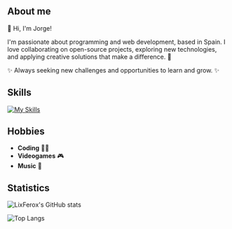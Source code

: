 ## About me

👋 Hi, I'm Jorge!

I'm passionate about programming and web development, based in Spain. I love collaborating on open-source projects, exploring new technologies, and applying creative solutions that make a difference. 🚀

✨ Always seeking new challenges and opportunities to learn and grow. ✨

## Skills

[![My Skills](https://skillicons.dev/icons?i=js,ts,html,css,astro,svelte,tailwind,java,kotlin,mysql,sqlite,nginx,docker,linux,git,github,githubactions,ps,ae,figma&perline=10)](https://skillicons.dev)

## Hobbies

- **Coding** 🧑‍💻
- **Videogames** 🎮
- **Music** 🎵

## Statistics

![LixFerox's GitHub stats](https://github-readme-stats.vercel.app/api?username=LixFerox&show_icons=true&theme=radical)

![Top Langs](https://github-readme-stats.vercel.app/api/top-langs/?username=LixFerox&layout=donut&theme=radical&exclude_repo=eclipse-workspace-dam)
